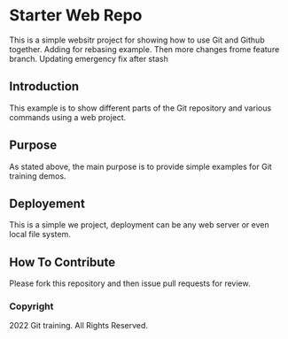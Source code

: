 # Starter Web Repo

This is a simple websitr project for showing how to use Git and Github together. Adding for rebasing example. Then more changes frome feature branch. Updating emergency fix after stash

## Introduction

This example is to show different parts of the Git repository and various commands using a web project.

## Purpose

As stated above, the main purpose is to provide simple examples for Git training demos.

## Deployement

This is a simple we project, deployment can be any web server or even local file system.

## How To Contribute
Please fork this repository and then issue pull requests for review.

### Copyright
2022 Git training. All Rights Reserved.
